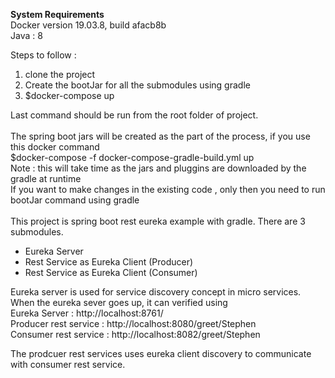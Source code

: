 <b>System Requirements </b> <br>
Docker version 19.03.8, build afacb8b <br>
Java : 8 <br>

Steps to follow :
<ol>
<li>clone the project</li>
<li>Create the bootJar for all the submodules using gradle</li>
<li>$docker-compose up </li>
</ol>
Last command should be run from the root folder of project.<br><br>
The spring boot jars will be created as the part of the process, if you use this docker command <br>
$docker-compose  -f docker-compose-gradle-build.yml up<br>
Note : this will take time as the jars and pluggins are downloaded by the gradle at runtime<br>
If you want to make changes in the existing code , only then you need to run bootJar command using gradle
<br><br>
This project is spring boot rest eureka example with gradle.
There are 3 submodules. 
<ul>
<li>Eureka Server </li>
<li>Rest Service as Eureka Client (Producer) </li>
<li>Rest Service as Eureka Client (Consumer)</li>
</ul>

Eureka server is used for service discovery concept in micro services. 
When the eureka sever goes up, it can verified using  <br>
Eureka Server : http://localhost:8761/<br>
Producer rest service : http://localhost:8080/greet/Stephen <br>
Consumer rest service : http://localhost:8082/greet/Stephen <br>

The prodcuer rest services uses eureka client discovery to communicate with consumer rest service.
